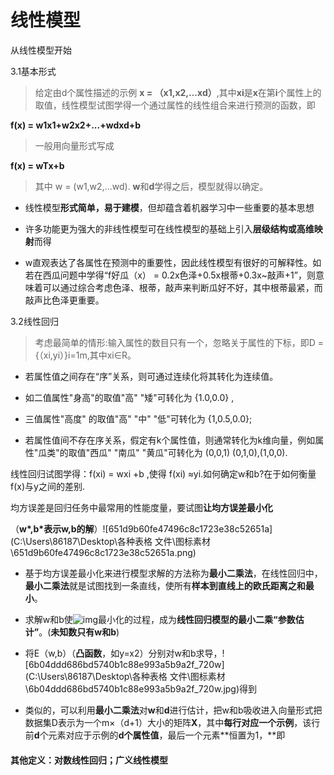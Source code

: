 # 线性模型

从线性模型开始

3.1基本形式

> 给定由d个属性描述的示例 **x = （x1,x2,...xd）**,其中**xi**是**x**在第**i**个属性上的取值，线性模型试图学得一个通过属性的线性组合来进行预测的函数，即

**f(x) = w1x1+w2x2+...+wdxd+b**

> 一般用向量形式写成
>
> 

**f(x) = wTx+b**

> 其中 w = (w1,w2,...wd). **w**和**d**学得之后，模型就得以确定。

- 线性模型**形式简单，易于建模**，但却蕴含着机器学习中一些重要的基本思想

- 许多功能更为强大的非线性模型可在线性模型的基础上引入**层级结构或高维映射**而得

- w直观表达了各属性在预测中的重要性，因此线性模型有很好的可解释性。如若在西瓜问题中学得“f好瓜（x） = 0.2x色泽+0.5x根蒂+0.3x~敲声+1”，则意味着可以通过综合考虑色泽、根蒂，敲声来判断瓜好不好，其中根蒂最紧，而敲声比色泽更重要。

3.2线性回归

> 考虑最简单的情形:输入属性的数目只有一个，忽略关于属性的下标，即D = {（xi,yi）}i=1m,其中xi∈R。

- 若属性值之间存在“序”关系，则可通过连续化将其转化为连续值。

- 如二值属性"身高"的取值"高" "矮"可转化为 {1.0,0.0} ,

- 三值属性"高度" 的取值"高" "中" "低"可转化为 {1,0.5,0.0};

- 若属性值间不存在序关系，假定有k个属性值，则通常转化为k维向量，例如属性"瓜类"的取值"西瓜" "南瓜" "黄瓜"可转化为 (0,0,1) (0,1,0),(1,0,0).

线性回归试图学得：f(xi) = wxi +b ,使得 f(xi) ≈yi.如何确定w和b?在于如何衡量f(x)与y之间的差别.

均方误差是回归任务中最常用的性能度量，要试图**让均方误差最小化**

 

（**w\*,b\*表示w,b的解**）![651d9b60fe47496c8c1723e38c52651a](C:\Users\86187\Desktop\各种表格 文件\图标素材\651d9b60fe47496c8c1723e38c52651a.png)

- 基于均方误差最小化来进行模型求解的方法称为**最小二乘法**，在线性回归中，**最小二乘法**就是试图找到一条直线，使所有**样本到直线上的欧氏距离之和最小**。

  

- 求解w和b使![img](https://img-blog.csdnimg.cn/5a9344c697824356be3ecab636f46195.png)最小化的过程，成为**线性回归模型的最小二乘“参数估计”**。(**未知数只有w和b**)

- 将E（w,b）（**凸函数**，如y=x2）分别对w和b求导，![6b04ddd686bd5740b1c88e993a5b9a2f_720w](C:\Users\86187\Desktop\各种表格 文件\图标素材\6b04ddd686bd5740b1c88e993a5b9a2f_720w.jpg)得到

- 类似的，可以利用**最小二乘法**对**w**和**d**进行估计，把w和b吸收进入向量形式把数据集D表示为一个m×（d+1）大小的矩阵**X**，其中**每行对应一个示例**，该行前**d**个元素对应于示例的**d个属性值**，最后一个元素**恒置为1，**即

#### 其他定义：对数线性回归；广义线性模型